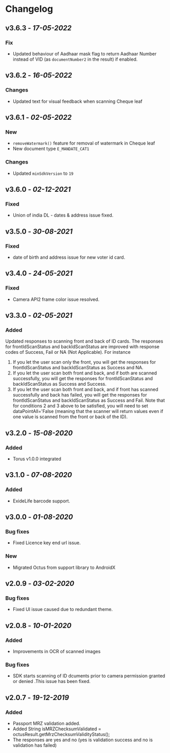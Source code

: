 # Changelog

## **v3.6.3** - *17-05-2022*
### Fix
- Updated behaviour of Aadhaar mask flag to return Aadhaar Number instead of VID (as `documentNumber2` in the result)  if enabled.

## **v3.6.2** - *16-05-2022*
### Changes
- Updated text for visual feedback when scanning Cheque leaf

## **v3.6.1** - *02-05-2022*
### New
- `removeWatermark()` feature for removal of watermark in Cheque leaf
- New document type `E_MANDATE_CAT1`
### Changes
- Updated `minSdkVersion` to `19`

## **v3.6.0** - *02-12-2021*
### Fixed
- Union of india DL - dates & address issue fixed.

## **v3.5.0** - *30-08-2021*
### Fixed
- date of birth and address issue for new voter id card.

## **v3.4.0** - *24-05-2021*
### Fixed
- Camera API2 frame color issue resolved.

## **v3.3.0** - *02-05-2021*
### Added
Updated responses to scanning front and back of ID cards. The responses for frontIdScanStatus and backIdScanStatus are improved with response codes of Success, Fail or NA (Not Applicable). For instance
1)    If you let the user scan only the front, you will get the responses for frontIdScanStatus and backIdScanStatus as Success and NA.
2)    If you let the user scan both front and back, and if both are scanned successfully, you will get the responses for frontIdScanStatus and backIdScanStatus as Success and Success.
3)    If you let the user scan both front and back, and if front has scanned successfully and back has failed, you will get the responses for frontIdScanStatus and backIdScanStatus as Success and Fail.
Note that for conditions 2 and 3 above to be satisfied, you will need to set dataPointAll='False (meaning that the scanner will return values even if one value is scanned from the front or back of the ID). 

## **v3.2.0** - *15-08-2020*
### Added
- Torus v1.0.0 integrated 

## **v3.1.0** - *07-08-2020*
### Added
- ExideLife barcode support.

## **v3.0.0** - *01-08-2020*
### Bug fixes
- Fixed Licence key end url issue.
### New
- Migrated Octus from support library to AndroidX

## **v2.0.9** - *03-02-2020*
### Bug fixes
- Fixed UI issue caused due to redundant theme.

## **v2.0.8** - *10-01-2020*
### Added
- Improvements in OCR of scanned images
### Bug fixes
- SDK starts scanning of ID dcuments prior to camera permission granted or denied .This issue has been fixed.


## **v2.0.7** - *19-12-2019*
### Added
- Passport MRZ validation added.
- Added String isMRZChecksumValidated = octusResult.getMrzChecksumValidityStatus();
- The responses are yes and no (yes is validation success and no is validation has failed)
